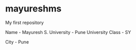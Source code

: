 # mayureshms
My first repository

Name - Mayuresh S.
University - Pune University
Class - SY

City - Pune
